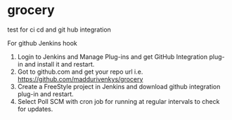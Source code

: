 # grocery
test for ci cd and git hub integration

For github Jenkins hook

1. Login to Jenkins and Manage Plug-ins and get GitHub Integration plug-in and install it and restart.
2. Got to github.com and get your repo url i.e. https://github.com/maddurivenkys/grocery
3. Create a FreeStyle project in Jenkins and download github integration plug-in and restart.
4. Select Poll SCM with cron job for running at regular intervals to check for updates.
